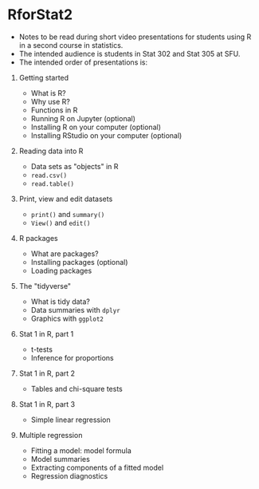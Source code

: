 # RforStat2

* Notes to be read during short video presentations 
for students using R in a second course in statistics.
* The intended audience is students in Stat 302 and Stat 305
at SFU.
* The intended order of presentations is:

1. Getting started
    + What is R?
    + Why use R?
    + Functions in R
    + Running R on Jupyter (optional)
    + Installing R on your computer (optional)
    + Installing RStudio on your computer (optional)
    
2. Reading data into R
    + Data sets as "objects" in R
    + `read.csv()`
    + `read.table()`
    
3. Print, view and edit datasets
    + `print()` and `summary()`
    + `View()` and `edit()`

4. R packages
    + What are packages?
    + Installing packages (optional)
    + Loading packages
    
5. The "tidyverse"
    + What is tidy data?
    + Data summaries with `dplyr`
    + Graphics with `ggplot2`

6. Stat 1 in R, part 1
    + t-tests
    + Inference for proportions

7. Stat 1 in R, part 2
    + Tables and chi-square tests

8. Stat 1 in R, part 3
    + Simple linear regression
    
7. Multiple regression 
    + Fitting a model: model formula
    + Model summaries
    + Extracting components of a fitted model
    + Regression diagnostics